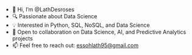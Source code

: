 - 👋 Hi, I’m @LathDesroses
- 🔍 Passionate about Data Science
- 💡 Interested in Python, SQL, NoSQL, and Data Science 
- 🤝 Open to collaboration on Data Science, AI, and Predictive Analytics projects
- 📫 Feel free to reach out: essohlath95@gmail.com
